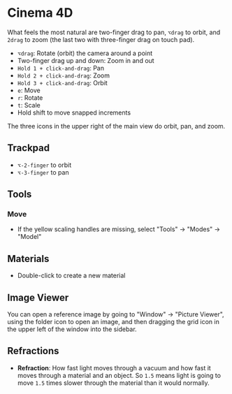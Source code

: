 # Cinema 4D

What feels the most natural are two-finger drag to pan, `⌥drag` to orbit, and `2drag` to zoom (the last two with three-finger drag on touch pad).

- `⌥drag`: Rotate (orbit) the camera around a point
- Two-finger drag up and down: Zoom in and out
- `Hold 1 + click-and-drag`: Pan
- `Hold 2 + click-and-drag`: Zoom
- `Hold 3 + click-and-drag`: Orbit
- `e`: Move
- `r`: Rotate
- `t`: Scale
- Hold shift to move snapped increments

The three icons in the upper right of the main view do orbit, pan, and zoom.

## Trackpad

- `⌥-2-finger` to orbit
- `⌥-3-finger` to pan

## Tools

### Move

- If the yellow scaling handles are missing, select "Tools" -> "Modes" -> "Model"

## Materials

- Double-click to create a new material

## Image Viewer

You can open a reference image by going to "Window" -> "Picture Viewer", using the folder icon to open an image, and then dragging the grid icon in the upper left of the window into the sidebar.

## Refractions

- **Refraction**: How fast light moves through a vacuum and how fast it moves through a material and an object. So `1.5` means light is going to move `1.5` times slower through the material than it would normally.
